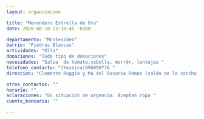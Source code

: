```yaml
---
layout: organizacion

title: "Merendero Estrella de Oro"
date: 2020-08-10 23:30:45 -0300

departamento: "Montevideo"
barrio: "Piedras Blancas"
actividades: "Olla"
donaciones: "Todo tipo de donaciones"
necesidades: "Salsa  de tomate,cebolla, morrón, lentejas "
telefono_contacto: "(Yessica)096098776 "
direccion: "Clemente Ruggia y Ma del Rosario Ramos (salón de la cancha)"

otros_contactos: ""
horario: ""
aclaraciones: "En situación de urgencia. Aceptan ropa "
cuenta_bancaria: ""

---
```

